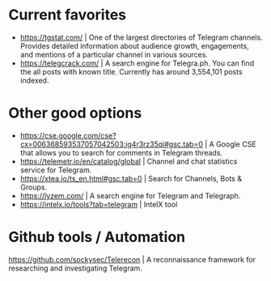 # Current favorites
- https://tgstat.com/ | One of the largest directories of Telegram channels. Provides detailed information about audience growth, engagements, and mentions of a particular channel in various sources.
- https://telegcrack.com/ | A search engine for Telegra.ph. You can find the all posts with known title. Currently has around 3,554,101 posts indexed.

  
# Other good options
- https://cse.google.com/cse?cx=006368593537057042503:ig4r3rz35qi#gsc.tab=0 | A Google CSE that allows you to search for comments in Telegram threads.
- https://telemetr.io/en/catalog/global | Channel and chat statistics service for Telegram.
- https://xtea.io/ts_en.html#gsc.tab=0 | Search for Channels, Bots & Groups.
- https://lyzem.com/ | A search engine for Telegram and Telegraph.
- https://intelx.io/tools?tab=telegram |  IntelX tool
  
# Github tools / Automation
https://github.com/sockysec/Telerecon | A reconnaissance framework for researching and investigating Telegram.
